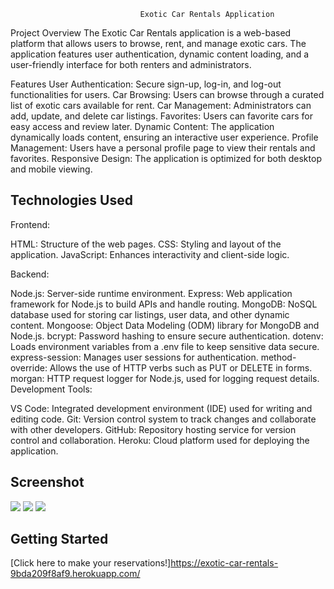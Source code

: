                                  Exotic Car Rentals Application
Project Overview
The Exotic Car Rentals application is a web-based platform that allows users to browse, rent, and manage exotic cars. The application features user authentication, dynamic content loading, and a user-friendly interface for both renters and administrators.

Features
User Authentication: Secure sign-up, log-in, and log-out functionalities for users.
Car Browsing: Users can browse through a curated list of exotic cars available for rent.
Car Management: Administrators can add, update, and delete car listings.
Favorites: Users can favorite cars for easy access and review later.
Dynamic Content: The application dynamically loads content, ensuring an interactive user experience.
Profile Management: Users have a personal profile page to view their rentals and favorites.
Responsive Design: The application is optimized for both desktop and mobile viewing.


## Technologies Used
Frontend:

HTML: Structure of the web pages.
CSS: Styling and layout of the application.
JavaScript: Enhances interactivity and client-side logic.

Backend:

Node.js: Server-side runtime environment.
Express: Web application framework for Node.js to build APIs and handle routing.
MongoDB: NoSQL database used for storing car listings, user data, and other dynamic content.
Mongoose: Object Data Modeling (ODM) library for MongoDB and Node.js.
bcrypt: Password hashing to ensure secure authentication.
dotenv: Loads environment variables from a .env file to keep sensitive data secure.
express-session: Manages user sessions for authentication.
method-override: Allows the use of HTTP verbs such as PUT or DELETE in forms.
morgan: HTTP request logger for Node.js, used for logging request details.
Development Tools:

VS Code: Integrated development environment (IDE) used for writing and editing code.
Git: Version control system to track changes and collaborate with other developers.
GitHub: Repository hosting service for version control and collaboration.
Heroku: Cloud platform used for deploying the application.

## Screenshot

<img src="https://i.imghippo.com/files/eaClK1724891517.png">
<img src="https://i.imghippo.com/files/f7o1A1724891581.png">
<img src="https://i.imghippo.com/files/BT1fF1724891660.png">

## Getting Started

[Click here to make your reservations!]https://exotic-car-rentals-9bda209f8af9.herokuapp.com/
